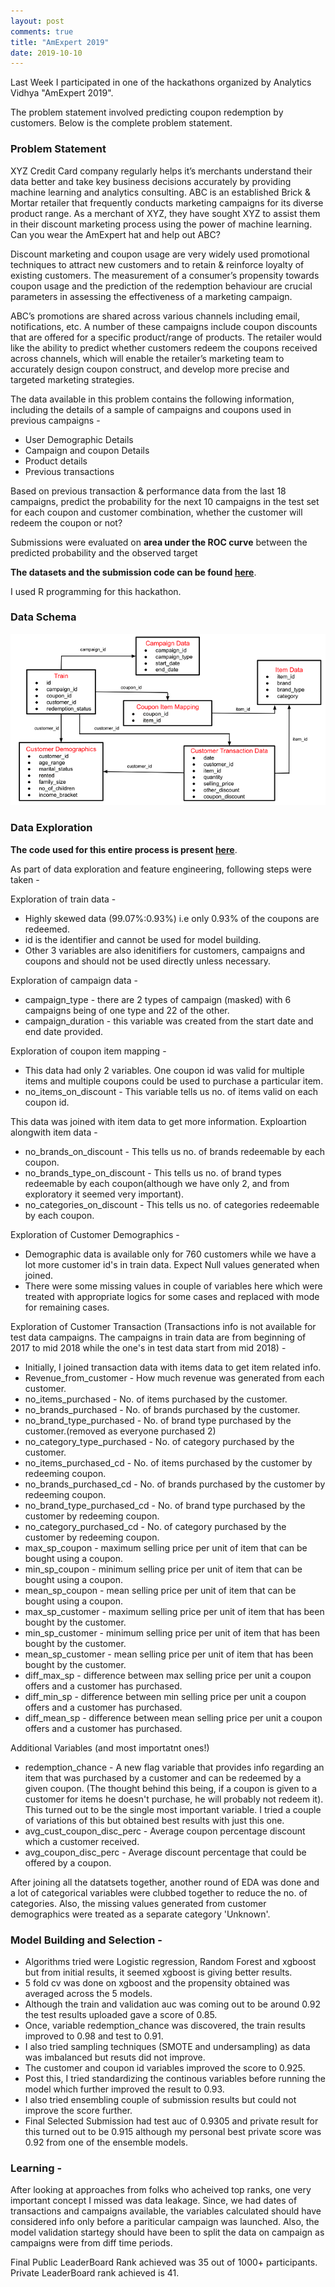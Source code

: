 ```yaml
---
layout: post
comments: true
title: "AmExpert 2019"
date: 2019-10-10
---
```


Last Week I participated in one of the hackathons organized by Analytics Vidhya "AmExpert 2019".

The problem statement involved predicting coupon redemption by customers. Below is the complete problem statement.

### Problem Statement

XYZ Credit Card company regularly helps it’s merchants understand their data better and take key business decisions accurately 
by providing machine learning and analytics consulting. ABC is an established Brick & Mortar retailer that frequently conducts 
marketing campaigns for its diverse product range. As a merchant of XYZ, they have sought XYZ to assist them in their discount 
marketing process using the power of machine learning. Can you wear the AmExpert hat and help out ABC?
 
Discount marketing and coupon usage are very widely used promotional techniques to attract new customers and to retain & reinforce 
loyalty of existing customers. The measurement of a consumer’s propensity towards coupon usage and the prediction of the redemption 
behaviour are crucial parameters in assessing the effectiveness of a marketing campaign.
 
ABC’s promotions are shared across various channels including email, notifications, etc. A number of these campaigns include coupon 
discounts that are offered for a specific product/range of products. The retailer would like the ability to predict whether customers 
redeem the coupons received across channels, which will enable the retailer’s marketing team to accurately design coupon construct, 
and develop more precise and targeted marketing strategies.
 
The data available in this problem contains the following information, including the details of a sample of campaigns and coupons 
used in previous campaigns -

- User Demographic Details
- Campaign and coupon Details
- Product details
- Previous transactions

Based on previous transaction & performance data from the last 18 campaigns, predict the probability for the next 10 campaigns 
in the test set for each coupon and customer combination, whether the customer will redeem the coupon or not?

Submissions were evaluated on **area under the ROC curve** between the predicted probability and the observed target

**The datasets and the submission code can be found [here](https://github.com/abhisheksanghai/AmExpert2019)**. 

I used R programming for this hackathon.

### Data Schema

![Schema Diagram](/images/Amexpert2019_Schema_diagram.png)

### Data Exploration

**The code used for this entire process is present [here](https://github.com/abhisheksanghai/AmExpert2019/blob/master/Code.R)**.

As part of data exploration and feature engineering, following steps were taken - 

Exploration of train data - 
  * Highly skewed data (99.07%:0.93%) i.e only 0.93% of the coupons are redeemed.
  * id is the identifier and cannot be used for model building.
  * Other 3 variables are also idenitifiers for customers, campaigns and coupons and should not be used directly unless necessary.
  
Exploration of campaign data - 
  * campaign_type - there are 2 types of campaign (masked) with 6 campaigns being of one type and 22 of the other.
  * campaign_duration - this variable was created from the start date and end date provided.
  
Exploration of coupon item mapping - 
  * This data had only 2 variables. One coupon id was valid for multiple items and multiple coupons could be used to purchase a particular item.
  * no_items_on_discount - This variable tells us no. of items valid on each coupon id.
  
This data was joined with item data to get more information. Exploartion alongwith item data - 
  * no_brands_on_discount - This tells us no. of brands redeemable by each coupon.
  * no_brands_type_on_discount - This tells us no. of brand types redeemable by each coupon(although we have only 2, and from exploratory it seemed very important).
  * no_categories_on_discount - This tells us no. of categories redeemable by each coupon.
  
Exploration of Customer Demographics - 
  * Demographic data is available only for 760 customers while we have a lot more customer id's in train data. Expect Null values generated when joined.
  * There were some missing values in couple of variables here which were treated with appropriate logics for some cases and replaced with mode for remaining cases.
  
Exploration of Customer Transaction (Transactions info is not available for test data campaigns. The campaigns in train data are from beginning of 2017 to mid 2018 while the one's in test data start from mid 2018) - 
  * Initially, I joined transaction data with items data to get item related info.
  * Revenue_from_customer - How much revenue was generated from each customer.
  * no_items_purchased - No. of items purchased by the customer.
  * no_brands_purchased - No. of brands purchased by the customer.
  * no_brand_type_purchased - No. of brand type purchased by the customer.(removed as everyone purchased 2)
  * no_category_type_purchased - No. of category purchased by the customer.
  * no_items_purchased_cd - No. of items purchased by the customer by redeeming coupon.
  * no_brands_purchased_cd - No. of brands purchased by the customer by redeeming coupon.
  * no_brand_type_purchased_cd - No. of brand type purchased by the customer by redeeming coupon.
  * no_category_purchased_cd - No. of category purchased by the customer by redeeming coupon.
  * max_sp_coupon - maximum selling price per unit of item that can be bought using a coupon.
  * min_sp_coupon - minimum selling price per unit of item that can be bought using a coupon.
  * mean_sp_coupon - mean selling price per unit of item that can be bought using a coupon.
  * max_sp_customer - maximum selling price per unit of item that has been bought by the customer.
  * min_sp_customer - minimum selling price per unit of item that has been bought by the customer.
  * mean_sp_customer - mean selling price per unit of item that has been bought by the customer.
  * diff_max_sp - difference between max selling price per unit a coupon offers and a customer has purchased.
  * diff_min_sp - difference between min selling price per unit a coupon offers and a customer has purchased.
  * diff_mean_sp - difference between mean selling price per unit a coupon offers and a customer has purchased.
  
 Additional Variables (and most importatnt ones!)
  * redemption_chance - A new flag variable that provides info regarding an item that was purchased by a customer and can be redeemed by a given coupon.
  (The thought behind this being, if a coupon is given to a customer for items he doesn't purchase, he will probably not redeem it). 
  This turned out to be the single most important variable. I tried a couple of variations of this but obtained best results with just this one.
  * avg_cust_coupon_disc_perc - Average coupon percentage discount which a customer received.
  * avg_coupon_disc_perc - Average discount percentage that could be offered by a coupon.
  
  After joining all the datatsets together, another round of EDA was done and a lot of categorical variables were clubbed together 
  to reduce the no. of categories. Also, the missing values generated from customer demographics were treated as a separate category 'Unknown'.
  
### Model Building and Selection - 

* Algorithms tried were Logistic regression, Random Forest and xgboost but from initial results, it seemed xgboost is giving better results.
* 5 fold cv was done on xgboost and the propensity obtained was averaged across the 5 models.
* Although the train and validation auc was coming out to be around 0.92 the test results uploaded gave a score of 0.85.
* Once, variable redemption_chance was discovered, the train results improved to 0.98 and test to 0.91.
* I also tried sampling techniques (SMOTE and undersampling) as data was imbalanced but resuts did not improve.
* The customer and coupon id variables improved the score to 0.925.
* Post this, I tried standardizing the continous variables before running the model which further improved the result to 0.93.
* I also tried ensembling couple of submission results but could not improve the score further.
* Final Selected Submission had test auc of 0.9305 and private result for this turned out to be 0.915 although my personal 
best private score was 0.92 from one of the ensemble models.

### Learning - 

After looking at approaches from folks who acheived top ranks, one very important concept I missed was data leakage. Since, we had dates of transactions and campaigns available, the variables calculated should have considered info only before a pariticular campaign was launched. Also, the model validation startegy should have been to split the data on campaign as campaigns were from diff time periods.

Final Public LeaderBoard Rank achieved was 35 out of 1000+ participants. Private LeaderBoard rank achieved is 41.


